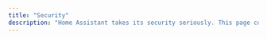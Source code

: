 ```yaml
---
title: "Security"
description: "Home Assistant takes its security seriously. This page contains information about how we handle security issues, how to report them, and also information on past security issues."
---
```

